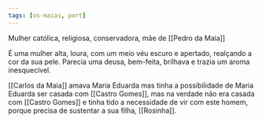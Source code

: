 ```yaml
---
tags: [os-maias, port]
---
```


Mulher católica, religiosa, conservadora, mãe de [[Pedro da Maia]]

É uma mulher alta, loura, com um meio véu escuro e apertado, realçando a cor da sua pele. Parecia uma deusa, bem-feita, brilhava e trazia um aroma inesquecível.

[[Carlos da Maia]] amava Maria Eduarda mas tinha a possibilidade de Maria Eduarda ser casada com [[Castro Gomes]], mas na verdade não era casada com [[Castro Gomes]] e tinha tido a necessidade de vir com este homem, porque precisa de sustentar a sua filha, [[Rosinha]].